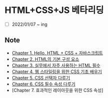 # HTML+CSS+JS 베타리딩

- [ ] 2022/01/07 ~ ing

## Note

- [Chapter 1. Hello, HTML + CSS + 자바스크립트](chapter1.md)
- [Chapter 2. HTML의 기본 구성 요소](chapter2.md)
- [Chapter 3. 실무에서 자주 사용하는 HTML 필수](Chapter3.md)
- [Chapter 4. 웹 스타일링을 위한 CSS 기초 배우기](Chapter4.md)
- [Chapter 5. CSS 선택자 다루기](Chapter5.md)
- [Chapter 6. CSS 필수 속성 다루기](Chapter6.md)
- [Chapter 7. 효과적인 레이아웃을 위한 CSS 속성]
